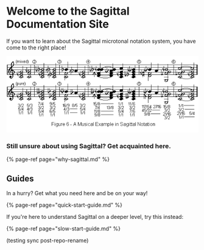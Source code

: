 # Welcome to the Sagittal Documentation Site

If you want to learn about the Sagittal microtonal notation system, you have come to the right place!

![](.gitbook/assets/fig6.gif)

### Still unsure about using Sagittal? Get acquainted here.

{% page-ref page="why-sagittal.md" %}

## Guides

In a hurry? Get what you need here and be on your way!

{% page-ref page="quick-start-guide.md" %}

If you're here to understand Sagittal on a deeper level, try this instead:

{% page-ref page="slow-start-guide.md" %}

\(testing sync post-repo-rename\)



